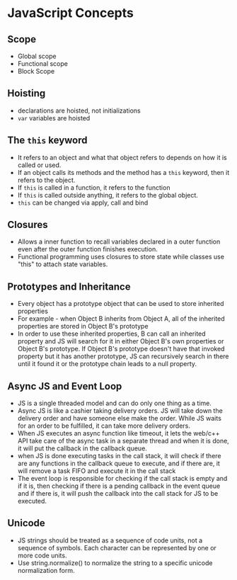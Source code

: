 # JavaScript Concepts

## Scope
- Global scope
- Functional scope
- Block Scope

## Hoisting
- declarations are hoisted, not initializations
- `var` variables are hoisted

## The `this` keyword
- It refers to an object and what that object refers to depends on how it is called or used.
- If an object calls its methods and the method has a `this` keyword, then it refers to the object.
- If `this` is called in a function, it refers to the function
- If `this` is called outside anything, it refers to the global object.
- `this` can be changed via apply, call and bind

## Closures
- Allows a inner function to recall variables declared in a outer function even after the outer function finishes execution.
- Functional programming uses closures to store state while classes use "this" to attach state variables.

## Prototypes and Inheritance
- Every object has a prototype object that can be used to store inherited properties
- For example - when Object B inherits from Object A, all of the inherited properties are stored in Object B's prototype
- In order to use these inherited properties, B can call an inherited property and JS will search for it in either Object B's own properties or Object B's prototype. If Object B's prototype doesn't have that invoked property but it has another prototype, JS can recursively search in there until it found it or the prototype chain leads to a null property.

## Async JS and Event Loop
- JS is a single threaded model and can do only one thing as a time.
- Async JS is like a cashier taking delivery orders. JS will take down the delivery order and have someone else make the order. While JS waits for an order to be fulfilled, it can take more delivery orders.
- When JS executes an async function like timeout, it lets the web/c++ API take care of the async task in a separate thread and when it is done, it will put the callback in the callback queue.
- when JS is done executing tasks in the call stack, it will check if there are any functions in the callback queue to execute, and if there are, it will remove a task FIFO and execute it in the call stack
- The event loop is responsible for checking if the call stack is empty and if it is, then checking if there is a pending callback in the event queue and if there is, it will push the callback into the call stack for JS to be executed.


## Unicode
- JS strings should be treated as a sequence of code units, not a sequence of symbols. Each character can be represented by one or more code units.
- Use string.normalize() to normalize the string to a specific unicode normalization form.
